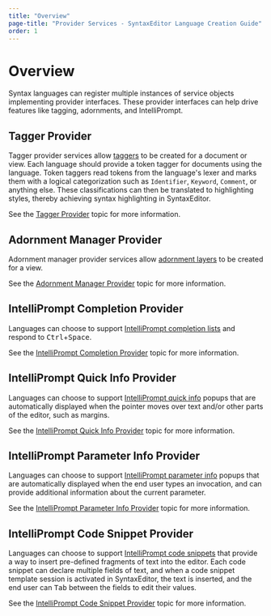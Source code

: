```yaml
---
title: "Overview"
page-title: "Provider Services - SyntaxEditor Language Creation Guide"
order: 1
---
```

# Overview

Syntax languages can register multiple instances of service objects implementing provider interfaces.  These provider interfaces can help drive features like tagging, adornments, and IntelliPrompt.

## Tagger Provider

Tagger provider services allow [taggers](../../text-parsing/tagging/taggers.md) to be created for a document or view.  Each language should provide a token tagger for documents using the language.  Token taggers read tokens from the language's lexer and marks them with a logical categorization such as `Identifier`, `Keyword`, `Comment`, or anything else.  These classifications can then be translated to highlighting styles, thereby achieving syntax highlighting in SyntaxEditor.

See the [Tagger Provider](tagger-provider.md) topic for more information.

## Adornment Manager Provider

Adornment manager provider services allow [adornment layers](../../user-interface/adornment/adornment-layers.md) to be created for a view.

See the [Adornment Manager Provider](adornment-manager-provider.md) topic for more information.

## IntelliPrompt Completion Provider

Languages can choose to support [IntelliPrompt completion lists](../../user-interface/intelliprompt/completion-list.md) and respond to <kbd>Ctrl</kbd>+<kbd>Space</kbd>.

See the [IntelliPrompt Completion Provider](completion-provider.md) topic for more information.

## IntelliPrompt Quick Info Provider

Languages can choose to support [IntelliPrompt quick info](../../user-interface/intelliprompt/quick-info.md) popups that are automatically displayed when the pointer moves over text and/or other parts of the editor, such as margins.

See the [IntelliPrompt Quick Info Provider](quick-info-provider.md) topic for more information.

## IntelliPrompt Parameter Info Provider

Languages can choose to support [IntelliPrompt parameter info](../../user-interface/intelliprompt/parameter-info.md) popups that are automatically displayed when the end user types an invocation, and can provide additional information about the current parameter.

See the [IntelliPrompt Parameter Info Provider](parameter-info-provider.md) topic for more information.

## IntelliPrompt Code Snippet Provider

Languages can choose to support [IntelliPrompt code snippets](../../user-interface/intelliprompt/code-snippets.md) that provide a way to insert pre-defined fragments of text into the editor.  Each code snippet can declare multiple fields of text, and when a code snippet template session is activated in SyntaxEditor, the text is inserted, and the end user can <kbd>Tab</kbd> between the fields to edit their values.

See the [IntelliPrompt Code Snippet Provider](code-snippet-provider.md) topic for more information.
